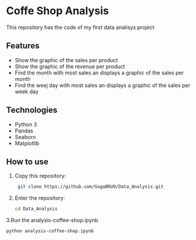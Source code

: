 # Coffe Shop Analysis

This repository has the code of my first data analisys project 

## Features

- Show the graphic of the sales per product
- Show the graphic of the revenue per product
- Find the month with most sales an displays a graphic of the sales per month
- Find the weej day with most sales an displays a graphic of the sales per week day

## Technologies

- Python 3
- Pandas
- Seaborn
- Matplotlib

## How to use

1. Copy this repository:
   ```bash
    git clone https://github.com/GugaBRU9/Data_Analysis.git
2. Enter the repository:
    ```bash
    cd Data_Analysis
   
3.Run the analysis-coffee-shop.ipynb
  ```bash
  python analysis-coffee-shop.ipynb 
 
